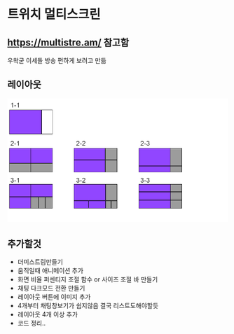 # 트위치 멀티스크린
## https://multistre.am/ 참고함

우왁굳 이세돌 방송 편하게 보려고 만듦

## 레이아웃

![img](./image/layout.png)

## 추가할것 

* 더미스트림만들기  
* 움직일때 애니메이션 추가  
* 화면 비율 퍼센티지 조절 함수 or 사이즈 조절 바 만들기
* 채팅 다크모드 전환 만들기  
* 레이아웃 버튼에 이미지 추가  
* 4개부터 채팅창보기가 쉽지않음 결국 리스트도해야할듯
* 레이아웃 4개 이상 추가  
* 코드 정리..